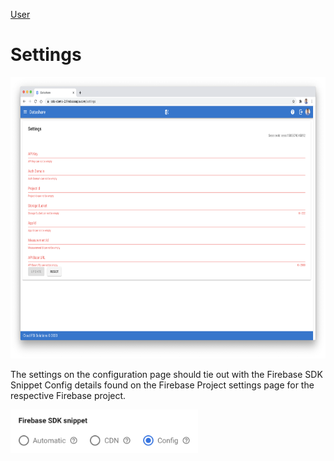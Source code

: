[User](./README.md)

# Settings

<p align="center">
  <img src="./assets/settings_ui.png" alt="Settings UI" height="450"/>
</p>

The settings on the configuration page should tie out with the Firebase SDK Snippet Config details found on the Firebase Project settings page for the respective Firebase project.

<img src="./assets/firebase_config.png" alt="Firebase Config" width="300"/>